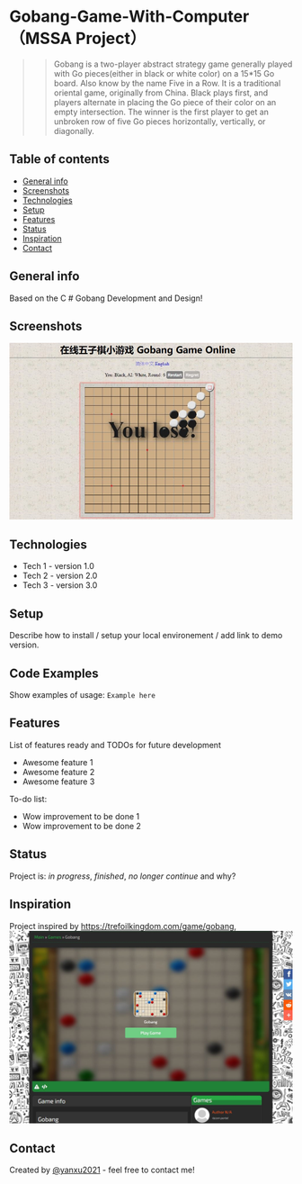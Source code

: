 # Gobang-Game-With-Computer（MSSA Project）
>>Gobang is a two-player abstract strategy game generally played with Go pieces(either in black or white color) on a 15*15 Go board. Also know by the name Five in a Row.
>It is a traditional oriental game, originally from China. 
>Black plays first, and players alternate in placing the Go piece of their color on an empty intersection. 
>The winner is the first player to get an unbroken row of five Go pieces horizontally, vertically, or diagonally.

## Table of contents
* [General info](#general-info)
* [Screenshots](#screenshots)
* [Technologies](#technologies)
* [Setup](#setup)
* [Features](#features)
* [Status](#status)
* [Inspiration](#inspiration)
* [Contact](#contact)

## General info
Based on the C # Gobang Development and Design!

## Screenshots
![Example screenshot](https://github.com/yanxu2021/Gobang-Game-With-Computer/blob/main/GobangGame%EF%BC%88English%EF%BC%89.JPG)

## Technologies
* Tech 1 - version 1.0
* Tech 2 - version 2.0
* Tech 3 - version 3.0

## Setup
Describe how to install / setup your local environement / add link to demo version.

## Code Examples
Show examples of usage:
`Example here`

## Features
List of features ready and TODOs for future development
* Awesome feature 1
* Awesome feature 2
* Awesome feature 3

To-do list:
* Wow improvement to be done 1
* Wow improvement to be done 2

## Status
Project is: _in progress_, _finished_, _no longer continue_ and why?

## Inspiration
Project inspired by https://trefoilkingdom.com/game/gobang, 
![Example screenshot](https://github.com/yanxu2021/Gobang-Game-With-Computer/blob/main/765.JPG)

## Contact
Created by [@yanxu2021](https://www.linkedin.com/in/yanxu2021/) - feel free to contact me!

